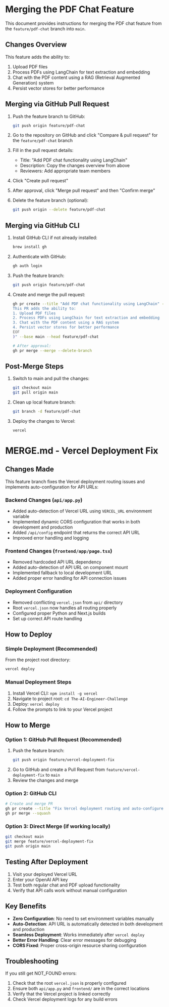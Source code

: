 # Merging the PDF Chat Feature

This document provides instructions for merging the PDF chat feature from the `feature/pdf-chat` branch into `main`.

## Changes Overview

This feature adds the ability to:
1. Upload PDF files
2. Process PDFs using LangChain for text extraction and embedding
3. Chat with the PDF content using a RAG (Retrieval Augmented Generation) system
4. Persist vector stores for better performance

## Merging via GitHub Pull Request

1. Push the feature branch to GitHub:
   ```bash
   git push origin feature/pdf-chat
   ```

2. Go to the repository on GitHub and click "Compare & pull request" for the `feature/pdf-chat` branch

3. Fill in the pull request details:
   - Title: "Add PDF chat functionality using LangChain"
   - Description: Copy the changes overview from above
   - Reviewers: Add appropriate team members

4. Click "Create pull request"

5. After approval, click "Merge pull request" and then "Confirm merge"

6. Delete the feature branch (optional):
   ```bash
   git push origin --delete feature/pdf-chat
   ```

## Merging via GitHub CLI

1. Install GitHub CLI if not already installed:
   ```bash
   brew install gh
   ```

2. Authenticate with GitHub:
   ```bash
   gh auth login
   ```

3. Push the feature branch:
   ```bash
   git push origin feature/pdf-chat
   ```

4. Create and merge the pull request:
   ```bash
   gh pr create --title "Add PDF chat functionality using LangChain" --body "$(cat << 'EOF'
   This PR adds the ability to:
   1. Upload PDF files
   2. Process PDFs using LangChain for text extraction and embedding
   3. Chat with the PDF content using a RAG system
   4. Persist vector stores for better performance
   EOF
   )" --base main --head feature/pdf-chat
   
   # After approval:
   gh pr merge --merge --delete-branch
   ```

## Post-Merge Steps

1. Switch to main and pull the changes:
   ```bash
   git checkout main
   git pull origin main
   ```

2. Clean up local feature branch:
   ```bash
   git branch -d feature/pdf-chat
   ```

3. Deploy the changes to Vercel:
   ```bash
   vercel
   ```

# MERGE.md - Vercel Deployment Fix

## Changes Made

This feature branch fixes the Vercel deployment routing issues and implements auto-configuration for API URLs:

### Backend Changes (`api/app.py`)
- Added auto-detection of Vercel URL using `VERCEL_URL` environment variable
- Implemented dynamic CORS configuration that works in both development and production
- Added `/api/config` endpoint that returns the correct API URL
- Improved error handling and logging

### Frontend Changes (`frontend/app/page.tsx`)
- Removed hardcoded API URL dependency
- Added auto-detection of API URL on component mount
- Implemented fallback to local development URL
- Added proper error handling for API connection issues

### Deployment Configuration
- Removed conflicting `vercel.json` from `api/` directory
- Root `vercel.json` now handles all routing properly
- Configured proper Python and Next.js builds
- Set up correct API route handling

## How to Deploy

### Simple Deployment (Recommended)
From the project root directory:
```bash
vercel deploy
```

### Manual Deployment Steps
1. Install Vercel CLI: `npm install -g vercel`
2. Navigate to project root: `cd The-AI-Engineer-Challenge`
3. Deploy: `vercel deploy`
4. Follow the prompts to link to your Vercel project

## How to Merge

### Option 1: GitHub Pull Request (Recommended)
1. Push the feature branch:
   ```bash
   git push origin feature/vercel-deployment-fix
   ```
2. Go to GitHub and create a Pull Request from `feature/vercel-deployment-fix` to `main`
3. Review the changes and merge

### Option 2: GitHub CLI
```bash
# Create and merge PR
gh pr create --title "Fix Vercel deployment routing and auto-configure API URLs" --body "Fixes NOT_FOUND errors and implements auto-configuration for seamless deployment"
gh pr merge --squash
```

### Option 3: Direct Merge (if working locally)
```bash
git checkout main
git merge feature/vercel-deployment-fix
git push origin main
```

## Testing After Deployment

1. Visit your deployed Vercel URL
2. Enter your OpenAI API key
3. Test both regular chat and PDF upload functionality
4. Verify that API calls work without manual configuration

## Key Benefits

- **Zero Configuration**: No need to set environment variables manually
- **Auto-Detection**: API URL is automatically detected in both development and production
- **Seamless Deployment**: Works immediately after `vercel deploy`
- **Better Error Handling**: Clear error messages for debugging
- **CORS Fixed**: Proper cross-origin resource sharing configuration

## Troubleshooting

If you still get NOT_FOUND errors:
1. Check that the root `vercel.json` is properly configured
2. Ensure both `api/app.py` and `frontend/` are in the correct locations
3. Verify that the Vercel project is linked correctly
4. Check Vercel deployment logs for any build errors 